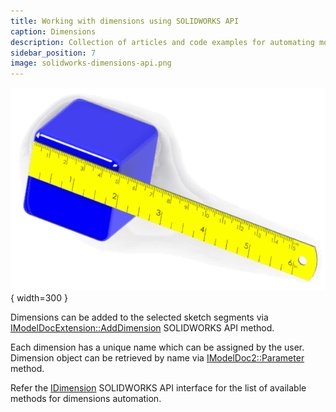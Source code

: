 ```yaml
---
title: Working with dimensions using SOLIDWORKS API
caption: Dimensions
description: Collection of articles and code examples for automating models dimensions via SOLIDWORKS API
sidebar_position: 7
image: solidworks-dimensions-api.png
---
```

![Automating dimensions via SOLIDWORKS API](solidworks-dimensions-api.png){ width=300 }

Dimensions can be added to the selected sketch segments via [IModelDocExtension::AddDimension](https://help.solidworks.com/2022/english/api/sldworksapi/solidworks.interop.sldworks~solidworks.interop.sldworks.imodeldocextension~adddimension.html) SOLIDWORKS API method.

Each dimension has a unique name which can be assigned by the user. Dimension object can be retrieved by name via [IModelDoc2::Parameter](https://help.solidworks.com/2022/english/api/sldworksapi/solidworks.interop.sldworks~solidworks.interop.sldworks.imodeldoc2~parameter.html) method. 

Refer the [IDimension](https://help.solidworks.com/2022/english/api/sldworksapi/SolidWorks.Interop.sldworks~SolidWorks.Interop.sldworks.IDimension.html) SOLIDWORKS API interface for the list of available methods for dimensions automation.
